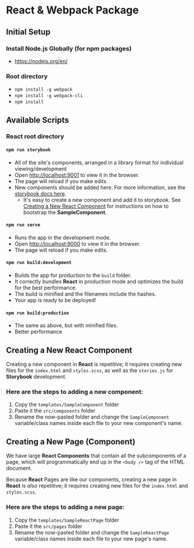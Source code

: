# React & Webpack Package

## Initial Setup
### Install Node.js Globally (for npm packages)
* https://nodejs.org/en/

### Root directory 
* `npm install -g webpack`
* `npm install -g webpack-cli`
* `npm install`

## Available Scripts
### React root directory


#### `npm run storybook`

* All of the site's components, arranged in a library format for individual viewing/development
* Open [http://localhost:9001](http://localhost:9001) to view it in the browser.
* The page will reload if you make edits.
* New components should be added here. For more information, see the [storybook docs here](https://storybook.js.org/docs/guides/guide-react/).
   * It's easy to create a new component and add it to storybook. See [Creating a New React Component](#Creating-a-new-react-component) for instructions on how to bootstrap the **SampleComponent**.

#### `npm run serve`

* Runs the app in the development mode.
* Open [http://localhost:9000](http://localhost:9000) to view it in the browser.
* The page will reload if you make edits.

#### `npm run build:development`

* Builds the app for production to the `build` folder.
* It correctly bundles **React** in production mode and optimizes the build for the best performance.
* The build is minified and the filenames include the hashes.
* Your app is ready to be deployed!

#### `npm run build:production`

* The same as above, but with minified files.
* Better performance

## Creating a New React Component

Creating a new component in **React** is repetitive; it requires creating new files for the `index.html` and `styles.scss`, as well as the `stories.js` for **Storybook** development.

### Here are the steps to adding a new component:
1. Copy the `templates/SampleComponent` folder
2. Paste it the `src/components` folder
3. Rename the now-pasted folder and change the `SampleComponent` variable/class names inside each file to your new component's name.

## Creating a New Page (Component)

We have large **React Components** that contain all the subcomponents of a page, which will programmatically end up in the `<body />` tag of the HTML document.

Because **React** Pages are like our components, creating a new page in **React** is *also* repetitive; it requires creating new files for the `index.html` and `styles.scss`.

### Here are the steps to adding a new page:
1. Copy the `templates/SampleReactPage` folder
2. Paste it the `src/pages` folder
3. Rename the now-pasted folder and change the `SampleReactPage` variable/class names inside each file to your new page's name.
